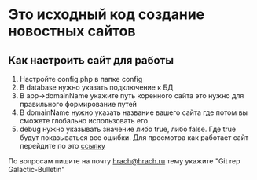 # Это исходный код создание новостных сайтов
## Как настроить сайт для работы
1. Настройте config.php в папке config
2. В database нужно указать подключение к БД 
3. В app->domainName укажите путь коренного сайта это нужно для правильного формирование путей
4. В domainName нужно указать название вашего сайта где потом вы сможете глобально использовать его
5. debug нужно указывать значение либо true, либо false. Где true будут показываться все ошибки.
Для просмотра как работает сайт перейдите по это  <a href="http://news.hrach.ru">ссылку</a>

По вопросам пишите на почту hrach@hrach.ru тему укажите "Git rep Galactic-Bulletin" 